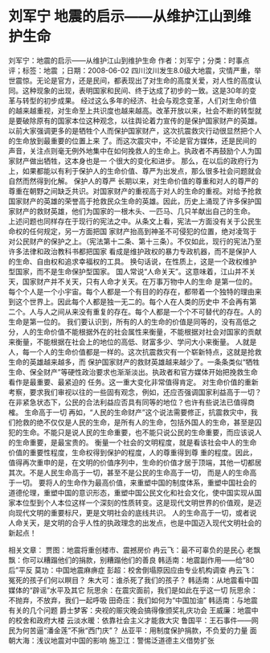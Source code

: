 # 刘军宁  地震的启示——从维护江山到维护生命

刘军宁：地震的启示——从维护江山到维护生命
作者：刘军宁；分类：时事点评；标签：地震 ；日期：2008-06-02
四川汶川发生8.0级大地震，灾情严重，举世震惊。无论是官方，还是民间，都表现出了对生命的高度关爱，对人性的高度认同。这种现象的出现，表明国家和民间、终于达成了初步的一致。这是30年的变革与转型的初步成果。
经过这么多年的经济、社会与观念变革，人们对生命价值的越来越重视，对生命至上共识度也越来越高。改革开放以来，社会不断的转型就是要破除原有的国家本位这种观念，以往舆论着力宣传的是保护国家财产的英雄。
以前大家强调更多的是牺牲个人而保护国家财产，这次抗震救灾行动很显然把个人的生命放到最重要的位置上来 了。而这次震灾中，不论是官方媒体，还是民间的声音，关注点则毫无例外地集中在如何挽救人的生命上。执政者不再鼓励个人为国家财产做出牺牲，这本身也是一 个很大的变化和进步。
那么，在以后的政府行为上，如果都能以有利于保护人的生命价值、尊严为出发点，那么很多社会问题就会自然而然得到化解。
保护人的尊严
长期以来，对生命价值的尊重和对人的尊严的尊重在朝野之间缺乏共识。对国家财产的重视高于对人的生命的重视。对给予抢救国家财产的英雄的荣誉高于抢救民众生命的英雄。因此，历史上涌现了许多保护国家财产的救财英雄，他们为国家的一根木头、一匹马、几只羊献出自己的生命。
上述问题也同样存在于现行的宪法之中。从条文上看，宪法一方面没有关于公民生命权的任何规定，另一方面把国 家财产抬高到神圣不可侵犯的位置，绝对凌驾于对公民财产的保护之上。（宪法第十二条、第十三条）。不仅如此，现行的宪法乃至许多法律和政治教科书都把国家 看成是维护政权的暴力专政机器，而不是保护人的生命、自由权和追求幸福权的工具。
换句话说，在性质上，这是一个政权维护型国家，而不是生命保护型国家。
国人常说“人命关天”。这意味着，江山并不关天，国家财产并不关天，只有人命才关天。在万事万物中人的生命 是第一位的。每个个人是一个小宇宙。每个人都是一个有目的的存在，都带着一个独特的理由来到这个世界上。因此每个人都是独一无二的。每个人在人类的历史中 不会再有第二个。人与人之间从来没有重复的存在。每个人都是一个个不可替代的存在。人的生命是第一位的。
我们要认识到，所有的人的生命的价值是同等的，没有高低之分，人的生命价值不能根据外在的社会属性来衡量，不能根据对社会对国家的贡献来衡量，不能根据在社会上的地位的高低、财富多少、学问大小来衡量。
人就是人，每一个人的生命价值都是一样的。这次抗震救灾有一个崭新特点，这就是抢救生命的英雄越来越多，而 保护国家财产的救财英雄越来越少了。一条条类似“牺牲生命、保全财产”等硬性政治要求也渐渐淡出。执政者和官方媒体开始把挽救生命看作是最重要、最紧迫的 任务。这一重大变化非常值得肯定。
对生命价值的重新考察，要求我们审视以往的一些固有观念，例如，还应否强调国家利益高于一切？在非紧急状态下，公民的合法利益应否具有同等的地位？也许有些说法已值得商榷。
生命高于一切
再如，“人民的生命财产”这个说法需要修正，抗震救灾中，我们抢救的绝不仅仅是人民的生命，是所有人的生命，包括外国人的生命，甚至是囚犯的生命。不能只是说人民的生命重要，也不能只说公民的生命重要，而应该说人的生命重要，是最宝贵的。
衡量一个社会的文明程度，就是看该社会中人的生命价值的重要性程度，生命权得到保护的程度，人的尊重得到尊 重的程度。因此，值得再次重申的是，在文明的价值序列中，生命的价值才居于顶端，其他一切都居其次。不是人民生命高于一切，甚至不是公民的生命高于一切， 而是人的生命高于一切。
要将人的生命作为最高价值，来重塑中国的制度体系，重塑中国社会的道德伦理，重塑中国的意识形态，重塑中国公民文化和社会文化，使中国实现从国家本位型到个人本位这样一个深刻的性质转变。这是现代文明世界的价值观，是迈向现代文明的重要标尺，更是文明社会的底线共识。
人的生命高于一切，或者说人命关天，是文明的合乎人性的执政理念的出发点，也是中国迈入现代文明社会的新起点！

相关文章：
贾图：地震将重创楼市、震撼房价
冉云飞：最不可辜负的是民心
老飘飘：你可以糟蹋他们的捐款，别糟蹋他们的善良
韩适南：地震副作用——给“80后”平反
莫功：中国地震麻痹症
彭超：校舍倒塌原因应由专业机构调查
冉云飞：冤死的孩子们何以瞑目？
朱大可：谁杀死了我们的孩子？
韩适南：从地震看中国媒体的“辟谣”水平及其它
阮思余：在震灾面前，我们是如此在乎这一切
阮思余：不抛弃，不放弃，我们一起呼吸
田奇庄：我们如何为“中国加油”
韩适南：与地震有关的几个问题
爵士梦客：央视的赈灾晚会搞得像颁奖礼庆功会
王威廉：地震中的校舍和政府大楼
云淡水暖：依靠社会主义才能救大灾
鲁国平：王石事件——网民为何苦逼“潘金莲”不揪“西门庆”？
丛亚平：用制度保护捐款，不负爱的力量
面朝大海：浅议地震对中国的影响
施卫江：警惕泛道德主义借势扩张